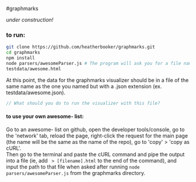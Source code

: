 #graphmarks

*under construction!*

### to run:
```bash
git clone https://github.com/heatherbooker/graphmarks.git
cd graphmarks
npm install
node parsers/awesomeParser.js # The program will ask you for a file name:
testdata/awesome.html
```
At this point, the data for the graphmarks visualizer should be in a file of the same name as the one you named but with a .json extension (ex. testdata/awesome.json).
```js
// What should you do to run the visualizer with this file?
```
#### to use your own awesome-<whatever> list:
Go to an awesome-<whatever> list on github, open the developer tools/console, go to the 'network' tab, reload the page, right-click the request for the main page (the name will be the same as the name of the repo), go to 'copy' > 'copy as cURL'.  
Then go to the terminal and paste the cURL command and pipe the output into a file (ie, add ` > [filename].html` to the end of the command), and input the path to that file when asked after running `node parsers/awesomeParser.js` from the graphmarks directory.


